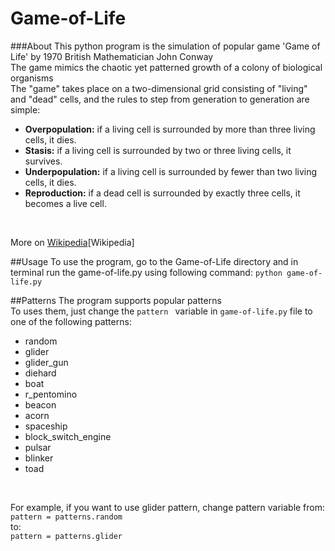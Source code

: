 # Game-of-Life

###About
This python program is the simulation of popular game 'Game of Life' by 1970 British Mathematician John Conway<br>
The game mimics the chaotic yet patterned growth of a colony of biological organisms<br>
The "game" takes place on a two-dimensional grid consisting of "living" and "dead" cells, and the rules to step from generation to generation are simple:<br>
+ __Overpopulation:__ if a living cell is surrounded by more than three living cells, it dies.
+ __Stasis:__ if a living cell is surrounded by two or three living cells, it survives.
+ __Underpopulation:__ if a living cell is surrounded by fewer than two living cells, it dies.
+ __Reproduction:__ if a dead cell is surrounded by exactly three cells, it becomes a live cell.
<br>

More on [Wikipedia](https://en.wikipedia.org/wiki/Conway%27s_Game_of_Life)[Wikipedia]

##Usage
To use the program, go to the Game-of-Life directory and in terminal run the game-of-life.py using following command:
`python game-of-life.py`

##Patterns
The program supports popular patterns<br>
To uses them, just change the `pattern ` variable in `game-of-life.py` file to one of the following patterns:<br>
+ random
+ glider
+ glider_gun
+ diehard
+ boat
+ r_pentomino
+ beacon
+ acorn
+ spaceship
+ block_switch_engine
+ pulsar
+ blinker
+ toad
<br>

For example, if you want to use glider pattern, change pattern variable from:<br>
`pattern = patterns.random`
<br>to:<br>
`pattern = patterns.glider`
<br>
